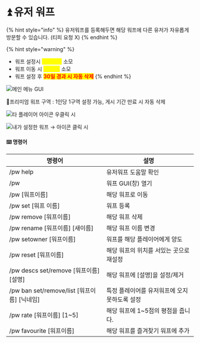 # ⏫ 유저 워프

{% hint style="info" %}
유저워프를 등록해두면 해당 워프에 다른 유저가 자유롭게 방문할 수 있습니다. (티피 요청 X)
{% endhint %}

{% hint style="warning" %}
* 워프 설정시 <mark style="color:yellow;">**500골드**</mark> 소모&#x20;
* 워프 이동 시 <mark style="color:yellow;">**50골드**</mark> 소모&#x20;
* 워프 설정 후 <mark style="color:red;">**30일 경과 시 자동 삭제**</mark>
{% endhint %}

![메인 메뉴 GUI](https://1364881747-files.gitbook.io/\~/files/v0/b/gitbook-x-prod.appspot.com/o/spaces%2FThZoEKQIC0PCS7rHALid%2Fuploads%2FQ4bJrS0ToYABtdL8GX3A%2Fimage.png?alt=media\&token=bf4a4f5c-8439-4927-a899-e87e9680dcf4)

&#x20;                      📢프리미엄 워프 구역 : 1인당 1구역 설정 가능, 게시 기간 만료 시 자동 삭제

![타 플레이어 아이콘 우클릭 시](https://1364881747-files.gitbook.io/\~/files/v0/b/gitbook-x-prod.appspot.com/o/spaces%2FThZoEKQIC0PCS7rHALid%2Fuploads%2FyC6dUNARG60cjDf4ZYiB%2Fimage.png?alt=media\&token=1783b983-4958-4d69-aa30-a6cdc91b52e5)

![내가 설정한 워프 → 아이콘 클릭 시](https://1364881747-files.gitbook.io/\~/files/v0/b/gitbook-x-prod.appspot.com/o/spaces%2FThZoEKQIC0PCS7rHALid%2Fuploads%2FX8goXhQqwCwSJZKjZDw2%2Fimage.png?alt=media\&token=a70560b9-8f2a-4601-8756-06229d6675bc)

#### ⌨️ 명령어

| 명령어                                    | 설명                        |
| -------------------------------------- | ------------------------- |
| /pw help                               | 유저워프 도움말 확인               |
| /pw                                    | 워프 GUI(창) 열기              |
| /pw \[워프이름]                            | 해당 워프로 이동                 |
| /pw set \[워프 이름]                       | 워프 등록                     |
| /pw remove \[워프이름]                     | 해당 워프 삭제                  |
| /pw rename \[워프이름] \[새이름]              | 해당 워프 이름 변경               |
| /pw setowner \[워프이름]                   | 워프를 해당 플레이어에게 양도          |
| /pw reset \[워프이름]                      | 해당 워프의 위치를 서있는 곳으로 재설정    |
| /pw descs set/remove \[워프이름] \[설명]     | 해당 워프에 \[설명]을 설정/제거       |
| /pw ban set/remove/list \[워프이름] \[닉네임] | 특정 플레이어를 유저워프에 오지 못하도록 설정 |
| /pw rate \[워프이름] \[1\~5]               | 해당 워프에 1\~5점의 평점을 줍니다.    |
| /pw favourite \[워프이름]                  | 해당 워프를 즐겨찾기 워프에 추가        |

